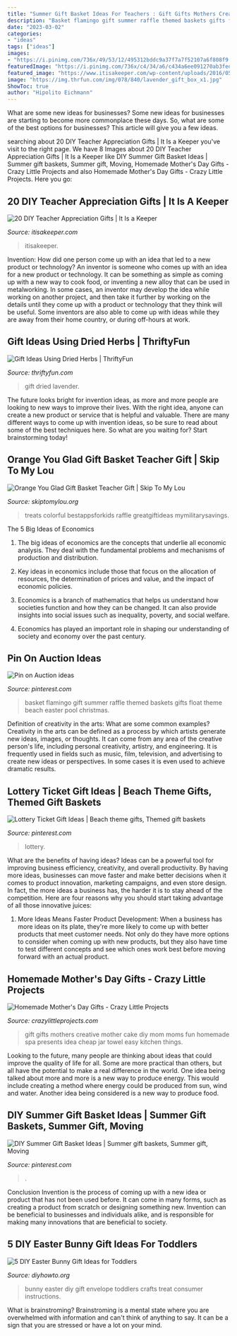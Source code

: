 ```yaml
---
title: "Summer Gift Basket Ideas For Teachers : Gift Gifts Mothers Creative Mother Cake Diy Mom Moms Fun Homemade Spa Presents Idea Cheap Jar Towel Easy Kitchen Things"
description: "Basket flamingo gift summer raffle themed baskets gifts float theme beach easter pool christmas"
date: "2023-03-02"
categories:
- "ideas"
tags: ["ideas"]
images:
- "https://i.pinimg.com/736x/49/53/12/495312bddc9a37f7a7f52107a6f808f9.jpg"
featuredImage: "https://i.pinimg.com/736x/c4/34/a6/c434a6ee091270ab3fed75024ee69544.jpg"
featured_image: "https://www.itisakeeper.com/wp-content/uploads/2016/05/More-than-20-DIY-Teacher-Appreciation-Gift-Ideas-H.jpg"
image: "https://img.thrfun.com/img/078/840/lavender_gift_box_x1.jpg"
ShowToc: true
author: "Hipolito Eichmann"
---
```



What are some new ideas for businesses?
Some new ideas for businesses are starting to become more commonplace these days.  So, what are some of the best options for businesses? This article will give you a few ideas.

	

		
searching about 20 DIY Teacher Appreciation Gifts | It Is a Keeper you've visit to the right page. We have 8 Images about 20 DIY Teacher Appreciation Gifts | It Is a Keeper like DIY Summer Gift Basket Ideas | Summer gift baskets, Summer gift, Moving, Homemade Mother&#039;s Day Gifts - Crazy Little Projects and also Homemade Mother&#039;s Day Gifts - Crazy Little Projects. Here you go:
		
    
## 20 DIY Teacher Appreciation Gifts | It Is A Keeper

<img loading=lazy src="https://www.itisakeeper.com/wp-content/uploads/2016/05/More-than-20-DIY-Teacher-Appreciation-Gift-Ideas-H.jpg" onerror="this.onerror=null;this.src='https://tse1.mm.bing.net/th?id=OIP.tytgBCm3qS3zqFVVaYnkhQHaMW&amp;pid=15.1';" alt="20 DIY Teacher Appreciation Gifts | It Is a Keeper">

_Source: itisakeeper.com_

>itisakeeper. 

	

Invention: How did one person come up with an idea that led to a new product or technology?
An inventor is someone who comes up with an idea for a new product or technology. It can be something as simple as coming up with a new way to cook food, or inventing a new alloy that can be used in metalworking. In some cases, an inventor may develop the idea while working on another project, and then take it further by working on the details until they come up with a product or technology that they think will be useful. Some inventors are also able to come up with ideas while they are away from their home country, or during off-hours at work.

    
## Gift Ideas Using Dried Herbs | ThriftyFun

<img loading=lazy src="https://img.thrfun.com/img/078/840/lavender_gift_box_x1.jpg" onerror="this.onerror=null;this.src='https://tse3.mm.bing.net/th?id=OIP.Qo2MhBZ0lC5IOUpJ1unvSQHaJm&amp;pid=15.1';" alt="Gift Ideas Using Dried Herbs | ThriftyFun">

_Source: thriftyfun.com_

>gift dried lavender. 

	

The future looks bright for invention ideas, as more and more people are looking to new ways to improve their lives. With the right idea, anyone can create a new product or service that is helpful and valuable. There are many different ways to come up with invention ideas, so be sure to read about some of the best techniques here. So what are you waiting for? Start brainstorming today!

    
## Orange You Glad Gift Basket Teacher Gift | Skip To My Lou

<img loading=lazy src="https://www.skiptomylou.org/wp-content/uploads/2015/04/teacher-appreciation-gift-basket-4.jpg" onerror="this.onerror=null;this.src='https://tse2.mm.bing.net/th?id=OIP.gIyjAeC9EwTA1BdayVdXXQHaKl&amp;pid=15.1';" alt="Orange You Glad Gift Basket Teacher Gift | Skip To My Lou">

_Source: skiptomylou.org_

>treats colorful bestappsforkids raffle greatgiftideas mymilitarysavings. 

	

The 5 Big Ideas of Economics
1. The big ideas of economics are the concepts that underlie all economic analysis. They deal with the fundamental problems and mechanisms of production and distribution.
2. Key ideas in economics include those that focus on the allocation of resources, the determination of prices and value, and the impact of economic policies.

3. Economics is a branch of mathematics that helps us understand how societies function and how they can be changed. It can also provide insights into social issues such as inequality, poverty, and social welfare.

4. Economics has played an important role in shaping our understanding of society and economy over the past century.

    
## Pin On Auction Ideas

<img loading=lazy src="https://i.pinimg.com/736x/49/53/12/495312bddc9a37f7a7f52107a6f808f9.jpg" onerror="this.onerror=null;this.src='https://tse1.mm.bing.net/th?id=OIP.vMauU9lPr7I1ahvldj970gHaJ3&amp;pid=15.1';" alt="Pin on Auction ideas">

_Source: pinterest.com_

>basket flamingo gift summer raffle themed baskets gifts float theme beach easter pool christmas. 

	

Definition of creativity in the arts: What are some common examples?
Creativity in the arts can be defined as a process by which artists generate new ideas, images, or thoughts. It can come from any area of the creative person's life, including personal creativity, artistry, and engineering. It is frequently used in fields such as music, film, television, and advertising to create new ideas or perspectives. In some cases it is even used to achieve dramatic results.

    
## Lottery Ticket Gift Ideas | Beach Theme Gifts, Themed Gift Baskets

<img loading=lazy src="https://i.pinimg.com/originals/27/c5/c2/27c5c22ecd0b3bdc1acc34f9ac8a5cd0.jpg" onerror="this.onerror=null;this.src='https://tse2.mm.bing.net/th?id=OIP.UMHbjsOQ-fvNaoEYwYIwZwAAAA&amp;pid=15.1';" alt="Lottery Ticket Gift Ideas | Beach theme gifts, Themed gift baskets">

_Source: pinterest.com_

>lottery. 

	

What are the benefits of having ideas?
Ideas can be a powerful tool for improving business efficiency, creativity, and overall productivity. By having more ideas, businesses can move faster and make better decisions when it comes to product innovation, marketing campaigns, and even store design. In fact, the more ideas a business has, the harder it is to stay ahead of the competition. Here are four reasons why you should start taking advantage of all those innovative juices:
1. More Ideas Means Faster Product Development: When a business has more ideas on its plate, they're more likely to come up with better products that meet customer needs. Not only do they have more options to consider when coming up with new products, but they also have time to test different concepts and see which ones work best before moving forward with an actual product.

    
## Homemade Mother&#039;s Day Gifts - Crazy Little Projects

<img loading=lazy src="https://crazylittleprojects.com/wp-content/uploads/2016/04/Mothers-Day-Gift-Cake.png" onerror="this.onerror=null;this.src='https://tse2.mm.bing.net/th?id=OIP.dQ7pLNPGRVc4QwEOagSypQHaLG&amp;pid=15.1';" alt="Homemade Mother&#039;s Day Gifts - Crazy Little Projects">

_Source: crazylittleprojects.com_

>gift gifts mothers creative mother cake diy mom moms fun homemade spa presents idea cheap jar towel easy kitchen things. 

	

Looking to the future, many people are thinking about ideas that could improve the quality of life for all. Some are more practical than others, but all have the potential to make a real difference in the world. One idea being talked about more and more is a new way to produce energy. This would include creating a method where energy could be produced from sun, wind and water. Another idea being considered is a new way to produce food.

    
## DIY Summer Gift Basket Ideas | Summer Gift Baskets, Summer Gift, Moving

<img loading=lazy src="https://i.pinimg.com/736x/c4/34/a6/c434a6ee091270ab3fed75024ee69544.jpg" onerror="this.onerror=null;this.src='https://tse4.mm.bing.net/th?id=OIP.OInRvxdu4nzavhRDTjBnxwHaJ4&amp;pid=15.1';" alt="DIY Summer Gift Basket Ideas | Summer gift baskets, Summer gift, Moving">

_Source: pinterest.com_

>. 

	

Conclusion
Invention is the process of coming up with a new idea or product that has not been used before. It can come in many forms, such as creating a product from scratch or designing something new. Invention can be beneficial to businesses and individuals alike, and is responsible for making many innovations that are beneficial to society.

    
## 5 DIY Easter Bunny Gift Ideas For Toddlers

<img loading=lazy src="http://www.diyhowto.org/wp-content/uploads/2016/03/DIY-Envelope-Bunny-Treat-Easter-Bunny-Gift-Ideas.jpg" onerror="this.onerror=null;this.src='https://tse3.mm.bing.net/th?id=OIP.39EjAuTYK0jXUtnD53mOAQHaJ8&amp;pid=15.1';" alt="5 DIY Easter Bunny Gift Ideas for Toddlers">

_Source: diyhowto.org_

>bunny easter diy gift envelope toddlers crafts treat consumer instructions. 

	

What is brainstroming? Brainstroming is a mental state where you are overwhelmed with information and can't think of anything to say. It can be a sign that you are stressed or have a lot on your mind.


